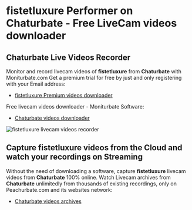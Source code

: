 # fistetluxure Performer on Chaturbate - Free LiveCam videos downloader

## Chaturbate Live Videos Recorder

Monitor and record livecam videos of **fistetluxure** from **Chaturbate** with Moniturbate.com
Get a premium trial for free by just and only registering with your Email address:
* [fistetluxure Premium videos downloader](https://moniturbate.com/request-demo-licence-key.html)

Free livecam videos downloader - Moniturbate Software:
* [Chaturbate videos downloader](https://moniturbate.com/moniturbate-download-software.html)

![fistetluxure livecam videos recorder](https://peachurnet.com/templates/moniturbate-software.png)


## Capture fistetluxure videos from the Cloud and watch your recordings on Streaming

Without the need of downloading a software, capture **fistetluxure** livecam videos from **Chaturbate** 100% online.
Watch Livecam archives from **Chaturbate** unlimitedly from thousands of existing recordings, only on Peachurbate.com and its websites network:
* [Chaturbate videos archives](https://peachurnet.com/)